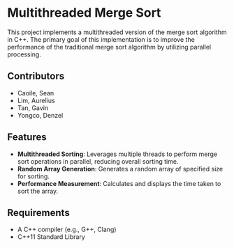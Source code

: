 # Multithreaded Merge Sort

This project implements a multithreaded version of the merge sort algorithm in C++. The primary goal of this implementation is to improve the performance of the traditional merge sort algorithm by utilizing parallel processing.

## Contributors
- Caoile, Sean
- Lim, Aurelius
- Tan, Gavin
- Yongco, Denzel

## Features

- **Multithreaded Sorting**: Leverages multiple threads to perform merge sort operations in parallel, reducing overall sorting time.
- **Random Array Generation**: Generates a random array of specified size for sorting.
- **Performance Measurement**: Calculates and displays the time taken to sort the array.

## Requirements

- A C++ compiler (e.g., G++, Clang)
- C++11 Standard Library